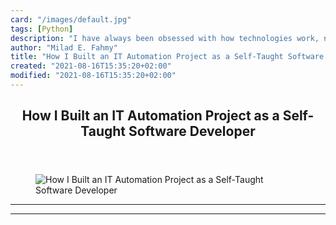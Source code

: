 ```yaml
---
card: "/images/default.jpg"
tags: [Python]
description: "I have always been obsessed with how technologies work, namel"
author: "Milad E. Fahmy"
title: "How I Built an IT Automation Project as a Self-Taught Software Developer"
created: "2021-08-16T15:35:20+02:00"
modified: "2021-08-16T15:35:20+02:00"
---
```

<div class="site-wrapper">
<main id="site-main" class="site-main outer">
<div class="inner">
<article class="post-full post tag-python tag-software-development tag-software-engineering tag-automation tag-projects ">
<header class="post-full-header">
<h1 class="post-full-title">How I Built an IT Automation Project as a Self-Taught Software Developer</h1>
</header>
<figure class="post-full-image">
<picture>
<source media="(max-width: 700px)" sizes="1px" srcset="data:image/gif;base64,R0lGODlhAQABAIAAAAAAAP///yH5BAEAAAAALAAAAAABAAEAAAIBRAA7 1w">
<source media="(min-width: 701px)" sizes="(max-width: 800px) 400px,
(max-width: 1170px) 700px,
1400px" srcset="/news/content/images/size/w300/2020/10/Python-2.jpg 300w,
/news/content/images/size/w600/2020/10/Python-2.jpg 600w,
/news/content/images/size/w1000/2020/10/Python-2.jpg 1000w,
/news/content/images/size/w2000/2020/10/Python-2.jpg 2000w">
<img onerror="this.style.display='none'" src="/news/content/images/size/w2000/2020/10/Python-2.jpg" alt="How I Built an IT Automation Project as a Self-Taught Software Developer">
</picture>
</figure>
<section class="post-full-content">
<div class="post-content">
</div>
<hr>
<hr>
</section>
</article>
</div>
</main>
</div>
<!-- Google Tag Manager (noscript) -->
<!-- End Google Tag Manager (noscript) -->

